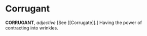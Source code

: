 # Corrugant

**CORRUGANT**, _adjective_ \[See [[Corrugate]].\] Having the power of contracting into wrinkles.
